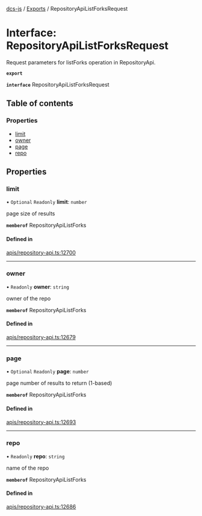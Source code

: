 [dcs-js](../README.md) / [Exports](../modules.md) / RepositoryApiListForksRequest

# Interface: RepositoryApiListForksRequest

Request parameters for listForks operation in RepositoryApi.

**`export`**

**`interface`** RepositoryApiListForksRequest

## Table of contents

### Properties

- [limit](RepositoryApiListForksRequest.md#limit)
- [owner](RepositoryApiListForksRequest.md#owner)
- [page](RepositoryApiListForksRequest.md#page)
- [repo](RepositoryApiListForksRequest.md#repo)

## Properties

### <a id="limit" name="limit"></a> limit

• `Optional` `Readonly` **limit**: `number`

page size of results

**`memberof`** RepositoryApiListForks

#### Defined in

[apis/repository-api.ts:12700](https://github.com/unfoldingWord/dcs-js/blob/b29eb7a/apis/repository-api.ts#L12700)

___

### <a id="owner" name="owner"></a> owner

• `Readonly` **owner**: `string`

owner of the repo

**`memberof`** RepositoryApiListForks

#### Defined in

[apis/repository-api.ts:12679](https://github.com/unfoldingWord/dcs-js/blob/b29eb7a/apis/repository-api.ts#L12679)

___

### <a id="page" name="page"></a> page

• `Optional` `Readonly` **page**: `number`

page number of results to return (1-based)

**`memberof`** RepositoryApiListForks

#### Defined in

[apis/repository-api.ts:12693](https://github.com/unfoldingWord/dcs-js/blob/b29eb7a/apis/repository-api.ts#L12693)

___

### <a id="repo" name="repo"></a> repo

• `Readonly` **repo**: `string`

name of the repo

**`memberof`** RepositoryApiListForks

#### Defined in

[apis/repository-api.ts:12686](https://github.com/unfoldingWord/dcs-js/blob/b29eb7a/apis/repository-api.ts#L12686)
